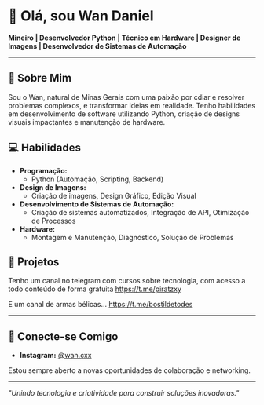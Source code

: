 # 👋 Olá, sou Wan Daniel

**Mineiro | Desenvolvedor Python | Técnico em Hardware | Designer de Imagens | Desenvolvedor de Sistemas de Automação**

---

## 🌟 Sobre Mim

Sou o Wan, natural de Minas Gerais com uma paixão por cdiar e resolver problemas complexos, e transformar ideias em realidade. Tenho habilidades em desenvolvimento de software utilizando Python, criação de designs visuais impactantes e manutenção de hardware.

## 💻 Habilidades

- **Programação:**
  - Python (Automação, Scripting, Backend)
- **Design de Imagens:**
  - Criação de imagens, Design Gráfico, Edição Visual
- **Desenvolvimento de Sistemas de Automação:**
  - Criação de sistemas automatizados, Integração de API, Otimização de Processos
- **Hardware:**
  - Montagem e Manutenção, Diagnóstico, Solução de Problemas

## 🚀 Projetos

Tenho um canal no telegram com cursos sobre tecnologia, com acesso a todo conteúdo de forma gratuita
https://t.me/piratzxy

E um canal de armas bélicas...
https://t.me/bostildetodes

---

## 📱 Conecte-se Comigo

- **Instagram:** [@wan.cxx](https://www.instagram.com/wan.cxx)

Estou sempre aberto a novas oportunidades de colaboração e networking.

---

_"Unindo tecnologia e criatividade para construir soluções inovadoras."_
